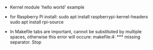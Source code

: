 * Kernel module 'hello world' example

- for Raspberry Pi install:
sudo apt install raspberrypi-kernel-headers 
sudo apt install rpi-source

- In Makefile tabs are important, cannot be substituted by multiple spaces,
otherwise this error will occure: makefile:4: *** missing separator. Stop
